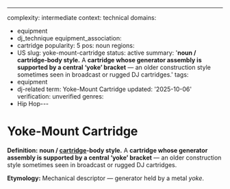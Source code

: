 ---
complexity: intermediate
context: technical
domains:
- equipment
- dj_technique
equipment_association:
- cartridge
popularity: 5
pos: noun
regions:
- US
slug: yoke-mount-cartridge
status: active
summary: '**noun / cartridge-body style.** A **cartridge whose generator assembly
  is supported by a central ‘yoke’ bracket** — an older construction style sometimes
  seen in broadcast or rugged DJ cartridges.'
tags:
- equipment
- dj-related
term: Yoke-Mount Cartridge
updated: '2025-10-06'
verification: unverified
genres:
- Hip Hop---

# Yoke-Mount Cartridge

**Definition:** **noun / [cartridge](../c/cartridge/)-body style.** A **cartridge whose generator assembly is supported by a central ‘yoke’ bracket** — an older construction style sometimes seen in broadcast or rugged DJ cartridges.

**Etymology:** Mechanical descriptor — generator held by a metal *yoke*.

